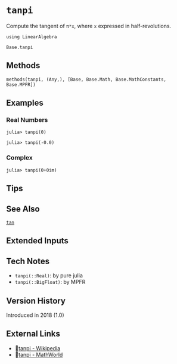 # `tanpi`

Compute the tangent of `π*x`, where `x` expressed in half-revolutions.

```@setup repl_only
using LinearAlgebra
```
```@docs
Base.tanpi
```


## Methods

```@repl
methods(tanpi, (Any,), [Base, Base.Math, Base.MathConstants, Base.MPFR])
```


## Examples

### Real Numbers
```jldoctest
julia> tanpi(0)

julia> tanpi(-0.0)
```

### Complex
```jldoctest
julia> tanpi(0+0im)
```

## Tips


## See Also

[`tan`](@ref)


## Extended Inputs


## Tech Notes

- `tanpi(::Real)`: by pure julia
- `tanpi(::BigFloat)`: by MPFR


## Version History

Introduced in 2018 (1.0)


## External Links
- 🔗[tanpi - Wikipedia](https://en.wikipedia.org/wiki/ )
- 🔗[tanpi - MathWorld](https://mathworld.wolfram.com/ )
